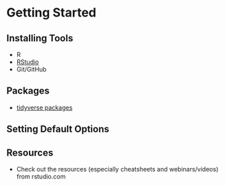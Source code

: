 # Getting Started

## Installing Tools

- R
- [RStudio](https://rstudio.com/)
- Git/GitHub


## Packages
- [tidyverse packages](https://www.tidyverse.org/)


## Setting Default Options


## Resources

- Check out the resources (especially cheatsheets and webinars/videos) from rstudio.com

